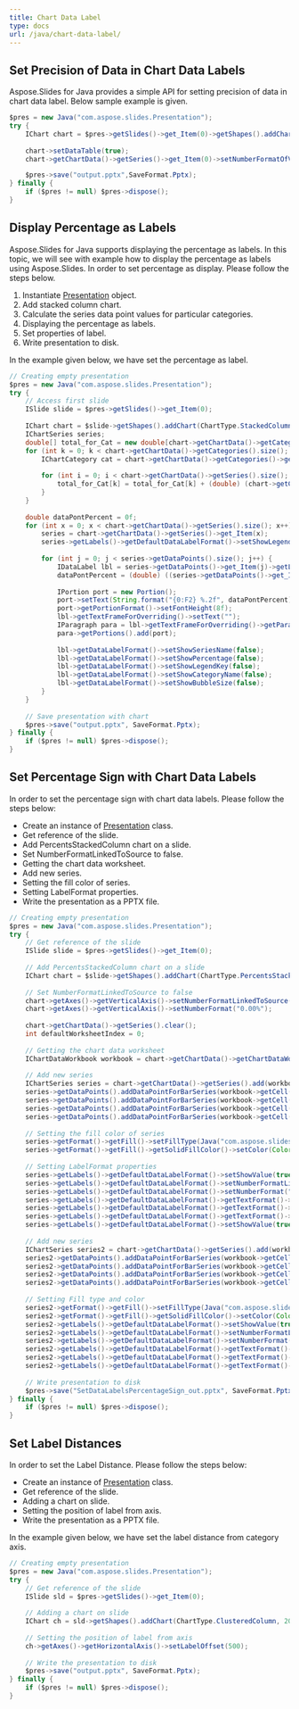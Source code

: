 ```yaml
---
title: Chart Data Label
type: docs
url: /java/chart-data-label/
---
```


## **Set Precision of Data in Chart Data Labels**
Aspose.Slides for Java provides a simple API for setting precision of data in chart data label. Below sample example is given. 

```java
$pres = new Java("com.aspose.slides.Presentation");
try {
    IChart chart = $pres->getSlides()->get_Item(0)->getShapes().addChart(ChartType.Line, 50, 50, 450, 300);
    
    chart->setDataTable(true);
    chart->getChartData()->getSeries()->get_Item(0)->setNumberFormatOfValues("#,##0.00");

    $pres->save("output.pptx",SaveFormat.Pptx);
} finally {
    if ($pres != null) $pres->dispose();
}
```

## **Display Percentage as Labels**
Aspose.Slides for Java supports displaying the percentage as labels. In this topic, we will see with example how to display the percentage as labels using Aspose.Slides. In order to set percentage as display. Please follow the steps below.

1. Instantiate [Presentation](https://apireference.aspose.com/slides/java/com.aspose.slides/Presentation) object.
1. Add stacked column chart.
1. Calculate the series data point values for particular categories.
1. Displaying the percentage as labels.
1. Set properties of label.
1. Write presentation to disk.

In the example given below, we have set the percentage as label.

```java
// Creating empty presentation
$pres = new Java("com.aspose.slides.Presentation");
try {
    // Access first slide
    ISlide slide = $pres->getSlides()->get_Item(0);
    
    IChart chart = $slide->getShapes().addChart(ChartType.StackedColumn, 20, 20, 400, 400);
    IChartSeries series;
    double[] total_for_Cat = new double[chart->getChartData()->getCategories().size()];
    for (int k = 0; k < chart->getChartData()->getCategories().size(); k++) {
        IChartCategory cat = chart->getChartData()->getCategories()->get_Item(k);
    
        for (int i = 0; i < chart->getChartData()->getSeries().size(); i++) {
            total_for_Cat[k] = total_for_Cat[k] + (double) (chart->getChartData()->getSeries()->get_Item(i)->getDataPoints()->get_Item(k)->getValue()->getData());
        }
    }
    
    double dataPontPercent = 0f;
    for (int x = 0; x < chart->getChartData()->getSeries().size(); x++) {
        series = chart->getChartData()->getSeries()->get_Item(x);
        series->getLabels()->getDefaultDataLabelFormat()->setShowLegendKey(false);
    
        for (int j = 0; j < series->getDataPoints().size(); j++) {
            IDataLabel lbl = series->getDataPoints()->get_Item(j)->getLabel();
            dataPontPercent = (double) ((series->getDataPoints()->get_Item(j)->getValue()->getData())) / (double) (total_for_Cat[j]) * 100;
    
            IPortion port = new Portion();
            port->setText(String.format("{0:F2} %.2f", dataPontPercent));
            port->getPortionFormat()->setFontHeight(8f);
            lbl->getTextFrameForOverriding()->setText("");
            IParagraph para = lbl->getTextFrameForOverriding()->getParagraphs()->get_Item(0);
            para->getPortions().add(port);
    
            lbl->getDataLabelFormat()->setShowSeriesName(false);
            lbl->getDataLabelFormat()->setShowPercentage(false);
            lbl->getDataLabelFormat()->setShowLegendKey(false);
            lbl->getDataLabelFormat()->setShowCategoryName(false);
            lbl->getDataLabelFormat()->setShowBubbleSize(false);
        }
    }
    
    // Save presentation with chart
    $pres->save("output.pptx", SaveFormat.Pptx);
} finally {
    if ($pres != null) $pres->dispose();
}
```

## **Set Percentage Sign with Chart Data Labels**
In order to set the percentage sign with chart data labels. Please follow the steps below:

- Create an instance of [Presentation](https://apireference.aspose.com/slides/java/com.aspose.slides/Presentation) class.
- Get reference of the slide.
- Add PercentsStackedColumn chart on a slide.
- Set NumberFormatLinkedToSource to false.
- Getting the chart data worksheet.
- Add new series.
- Setting the fill color of series.
- Setting LabelFormat properties.
- Write the presentation as a PPTX file.

```java
// Creating empty presentation
$pres = new Java("com.aspose.slides.Presentation");
try {
    // Get reference of the slide
    ISlide slide = $pres->getSlides()->get_Item(0);
    
    // Add PercentsStackedColumn chart on a slide
    IChart chart = $slide->getShapes().addChart(ChartType.PercentsStackedColumn, 20, 20, 500, 400);
    
    // Set NumberFormatLinkedToSource to false
    chart->getAxes()->getVerticalAxis()->setNumberFormatLinkedToSource(false);
    chart->getAxes()->getVerticalAxis()->setNumberFormat("0.00%");
    
    chart->getChartData()->getSeries().clear();
    int defaultWorksheetIndex = 0;
    
    // Getting the chart data worksheet
    IChartDataWorkbook workbook = chart->getChartData()->getChartDataWorkbook();
    
    // Add new series
    IChartSeries series = chart->getChartData()->getSeries().add(workbook->getCell(defaultWorksheetIndex, 0, 1, "Reds"), chart->getType());
    series->getDataPoints().addDataPointForBarSeries(workbook->getCell(defaultWorksheetIndex, 1, 1, 0.30));
    series->getDataPoints().addDataPointForBarSeries(workbook->getCell(defaultWorksheetIndex, 2, 1, 0.50));
    series->getDataPoints().addDataPointForBarSeries(workbook->getCell(defaultWorksheetIndex, 3, 1, 0.80));
    series->getDataPoints().addDataPointForBarSeries(workbook->getCell(defaultWorksheetIndex, 4, 1, 0.65));
    
    // Setting the fill color of series
    series->getFormat()->getFill()->setFillType(Java("com.aspose.slides.FillType")->Solid);
    series->getFormat()->getFill()->getSolidFillColor()->setColor(Color.RED);
    
    // Setting LabelFormat properties
    series->getLabels()->getDefaultDataLabelFormat()->setShowValue(true);
    series->getLabels()->getDefaultDataLabelFormat()->setNumberFormatLinkedToSource(false);
    series->getLabels()->getDefaultDataLabelFormat()->setNumberFormat("0.0%");
    series->getLabels()->getDefaultDataLabelFormat()->getTextFormat()->getPortionFormat()->setFontHeight(10);
    series->getLabels()->getDefaultDataLabelFormat()->getTextFormat()->getPortionFormat()->getFillFormat()->setFillType(Java("com.aspose.slides.FillType")->Solid);
    series->getLabels()->getDefaultDataLabelFormat()->getTextFormat()->getPortionFormat()->getFillFormat()->getSolidFillColor()->setColor(Color.WHITE);
    series->getLabels()->getDefaultDataLabelFormat()->setShowValue(true);
    
    // Add new series
    IChartSeries series2 = chart->getChartData()->getSeries().add(workbook->getCell(defaultWorksheetIndex, 0, 2, "Blues"), chart->getType());
    series2->getDataPoints().addDataPointForBarSeries(workbook->getCell(defaultWorksheetIndex, 1, 2, 0.70));
    series2->getDataPoints().addDataPointForBarSeries(workbook->getCell(defaultWorksheetIndex, 2, 2, 0.50));
    series2->getDataPoints().addDataPointForBarSeries(workbook->getCell(defaultWorksheetIndex, 3, 2, 0.20));
    series2->getDataPoints().addDataPointForBarSeries(workbook->getCell(defaultWorksheetIndex, 4, 2, 0.35));
    
    // Setting Fill type and color
    series2->getFormat()->getFill()->setFillType(Java("com.aspose.slides.FillType")->Solid);
    series2->getFormat()->getFill()->getSolidFillColor()->setColor(Color.BLUE);
    series2->getLabels()->getDefaultDataLabelFormat()->setShowValue(true);
    series2->getLabels()->getDefaultDataLabelFormat()->setNumberFormatLinkedToSource(false);
    series2->getLabels()->getDefaultDataLabelFormat()->setNumberFormat("0.0%");
    series2->getLabels()->getDefaultDataLabelFormat()->getTextFormat()->getPortionFormat()->setFontHeight(10);
    series2->getLabels()->getDefaultDataLabelFormat()->getTextFormat()->getPortionFormat()->getFillFormat()->setFillType(Java("com.aspose.slides.FillType")->Solid);
    series2->getLabels()->getDefaultDataLabelFormat()->getTextFormat()->getPortionFormat()->getFillFormat()->getSolidFillColor()->setColor(Color.WHITE);
    
    // Write presentation to disk
    $pres->save("SetDataLabelsPercentageSign_out.pptx", SaveFormat.Pptx);
} finally {
    if ($pres != null) $pres->dispose();
}
```

## **Set Label Distances**
In order to set the Label Distance. Please follow the steps below:

- Create an instance of [Presentation](https://apireference.aspose.com/slides/java/com.aspose.slides/Presentation) class.
- Get reference of the slide.
- Adding a chart on slide.
- Setting the position of label from axis.
- Write the presentation as a PPTX file.

In the example given below, we have set the label distance from category axis.

```java
// Creating empty presentation
$pres = new Java("com.aspose.slides.Presentation");
try {
    // Get reference of the slide
    ISlide sld = $pres->getSlides()->get_Item(0);
    
    // Adding a chart on slide
    IChart ch = sld->getShapes().addChart(ChartType.ClusteredColumn, 20, 20, 500, 300);
    
    // Setting the position of label from axis
    ch->getAxes()->getHorizontalAxis()->setLabelOffset(500);
    
    // Write the presentation to disk
    $pres->save("output.pptx", SaveFormat.Pptx);
} finally {
    if ($pres != null) $pres->dispose();
}
```
